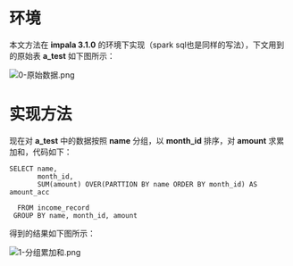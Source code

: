 ﻿# 环境
本文方法在 **impala 3.1.0** 的环境下实现（spark sql也是同样的写法），下文用到的原始表 **a_test** 如下图所示：

![0-原始数据.png](https://i-blog.csdnimg.cn/blog_migrate/919cc20a777b5016d18fa37ff78b7ce9.png)

# 实现方法
现在对 **a_test** 中的数据按照 **name** 分组，以 **month_id** 排序，对 **amount** 求累加和，代码如下：

```
SELECT name,
	   month_id,
	   SUM(amount) OVER(PARTTION BY name ORDER BY month_id) AS amount_acc

  FROM income_record
 GROUP BY name, month_id, amount
```

得到的结果如下图所示：

![1-分组累加和.png](https://i-blog.csdnimg.cn/blog_migrate/b8cb9a7556e0631cd840778e374ba96b.png)

